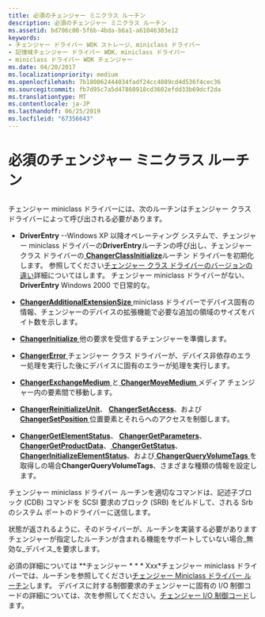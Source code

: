 ```yaml
---
title: 必須のチェンジャー ミニクラス ルーチン
description: 必須のチェンジャー ミニクラス ルーチン
ms.assetid: bd706c00-5f6b-4bda-b6a1-a61046303e12
keywords:
- チェンジャー ドライバー WDK ストレージ、miniclass ドライバー
- 記憶域チェンジャー ドライバー WDK、miniclass ドライバー
- miniclass ドライバー WDK チェンジャー
ms.date: 04/20/2017
ms.localizationpriority: medium
ms.openlocfilehash: 7b180062444034fadf24cc4889cd4d536f4cec36
ms.sourcegitcommit: fb7d95c7a5d47860918cd3602efdd33b69dcf2da
ms.translationtype: MT
ms.contentlocale: ja-JP
ms.lasthandoff: 06/25/2019
ms.locfileid: "67356643"
---
```

# <a name="required-changer-miniclass-routines"></a>必須のチェンジャー ミニクラス ルーチン


## <span id="ddk_required_changer_miniclass_routines_kg"></span><span id="DDK_REQUIRED_CHANGER_MINICLASS_ROUTINES_KG"></span>


チェンジャー miniclass ドライバーには、次のルーチンはチェンジャー クラス ドライバーによって呼び出される必要があります。

-   **DriverEntry** --Windows XP 以降オペレーティング システムで、チェンジャー miniclass ドライバーの**DriverEntry**ルーチンの呼び出し、チェンジャー クラス ドライバーの[ **ChangerClassInitialize**](https://docs.microsoft.com/windows-hardware/drivers/ddi/content/mcd/nf-mcd-changerclassinitialize)ルーチン ドライバーを初期化します。 参照してください[チェンジャー クラス ドライバーのバージョンの違い](differences-in-changer-class-driver-versions.md)詳細についてはします。 チェンジャー miniclass ドライバーがない、 **DriverEntry** Windows 2000 で日常的な。

-   [**ChangerAdditionalExtensionSize** ](https://docs.microsoft.com/windows-hardware/drivers/ddi/content/mcd/nf-mcd-changeradditionalextensionsize) miniclass ドライバーでデバイス固有の情報、チェンジャーのデバイスの拡張機能で必要な追加の領域のサイズをバイト数を示します。

-   [**ChangerInitialize** ](https://docs.microsoft.com/windows-hardware/drivers/ddi/content/mcd/nf-mcd-changerinitialize)他の要求を受信するチェンジャーを準備します。

-   [**ChangerError** ](https://docs.microsoft.com/windows-hardware/drivers/ddi/content/mcd/nf-mcd-changererror)チェンジャー クラス ドライバーが、デバイス非依存のエラー処理を実行した後にデバイスに固有のエラーが処理を実行します。

-   [**ChangerExchangeMedium** ](https://docs.microsoft.com/windows-hardware/drivers/ddi/content/mcd/nf-mcd-changerexchangemedium)と[ **ChangerMoveMedium** ](https://docs.microsoft.com/windows-hardware/drivers/ddi/content/mcd/nf-mcd-changermovemedium)メディア チェンジャー内の要素間で移動します。

-   [**ChangerReinitializeUnit**](https://docs.microsoft.com/windows-hardware/drivers/ddi/content/mcd/nf-mcd-changerreinitializeunit)、 [ **ChangerSetAccess**](https://docs.microsoft.com/windows-hardware/drivers/ddi/content/mcd/nf-mcd-changersetaccess)、および[ **ChangerSetPosition** ](https://docs.microsoft.com/windows-hardware/drivers/ddi/content/mcd/nf-mcd-changersetposition)位置要素とそれらへのアクセスを制御します。

-   [**ChangerGetElementStatus**](https://docs.microsoft.com/windows-hardware/drivers/ddi/content/mcd/nf-mcd-changergetelementstatus)、 [ **ChangerGetParameters**](https://docs.microsoft.com/windows-hardware/drivers/ddi/content/mcd/nf-mcd-changergetparameters)、 [ **ChangerGetProductData**](https://docs.microsoft.com/windows-hardware/drivers/ddi/content/mcd/nf-mcd-changergetproductdata)、[ **ChangerGetStatus**](https://docs.microsoft.com/windows-hardware/drivers/ddi/content/mcd/nf-mcd-changergetstatus)、 [ **ChangerInitializeElementStatus**](https://docs.microsoft.com/windows-hardware/drivers/ddi/content/mcd/nf-mcd-changerinitializeelementstatus)、および[ **ChangerQueryVolumeTags** ](https://docs.microsoft.com/windows-hardware/drivers/ddi/content/mcd/nf-mcd-changerqueryvolumetags)を取得しの場合**ChangerQueryVolumeTags**、さまざまな種類の情報を設定します。

チェンジャー miniclass ドライバー ルーチンを適切なコマンドは、記述子ブロック (CDB) コマンドを SCSI 要求のブロック (SRB) をビルドして、される Srb のシステム ポートのドライバーに送信します。

状態が返されるように、そのドライバーが、ルーチンを実装する必要がありますチェンジャーが指定したルーチンが含まれる機能をサポートしていない場合\_無効な\_デバイス\_を要求します。

必須の詳細については **チェンジャー * * * Xxx*チェンジャー miniclass ドライバーでは、ルーチンを参照してください[チェンジャー Miniclass ドライバー ルーチン](https://docs.microsoft.com/windows-hardware/drivers/ddi/content/index)します。 デバイスに対する制御要求のチェンジャーに固有の I/O 制御コードの詳細については、次を参照してください。[チェンジャー I/O 制御コード](https://docs.microsoft.com/windows-hardware/drivers/ddi/content/index)します。

 

 




